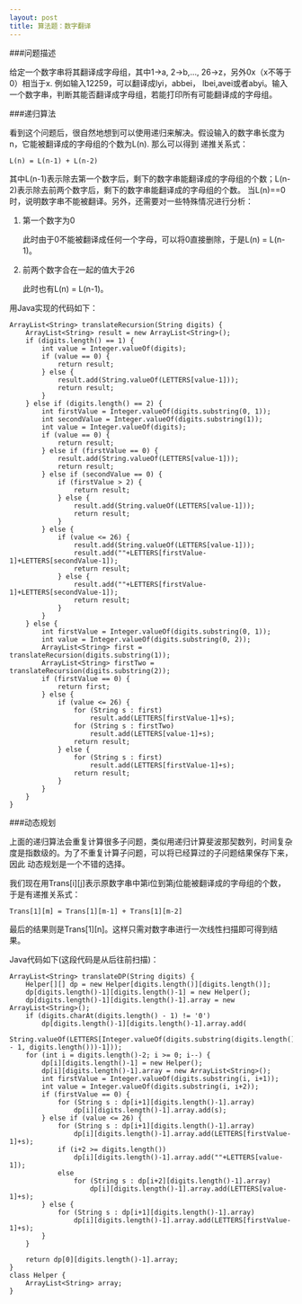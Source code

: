 ```yaml
---
layout: post
title: 算法题：数字翻译
---
```


###问题描述

给定一个数字串将其翻译成字母组，其中1->a, 2->b,..., 26->z，另外0x（x不等于0）相当于x. 例如输入12259，可以翻译成lyi，abbei，
lbei,avei或者abyi。输入一个数字串，判断其能否翻译成字母组，若能打印所有可能翻译成的字母组。

<!-- more -->

###递归算法

看到这个问题后，很自然地想到可以使用递归来解决。假设输入的数字串长度为n，它能被翻译成的字母组的个数为L(n). 那么可以得到
递推关系式：

    L(n) = L(n-1) + L(n-2)

其中L(n-1)表示除去第一个数字后，剩下的数字串能翻译成的字母组的个数；L(n-2)表示除去前两个数字后，剩下的数字串能翻译成的字母组的个数。
当L(n)==0时，说明数字串不能被翻译。另外，还需要对一些特殊情况进行分析：

1. 第一个数字为0

   此时由于0不能被翻译成任何一个字母，可以将0直接删除，于是L(n) = L(n-1)。

2. 前两个数字合在一起的值大于26

   此时也有L(n) = L(n-1)。

用Java实现的代码如下：

    ArrayList<String> translateRecursion(String digits) {
        ArrayList<String> result = new ArrayList<String>();
        if (digits.length() == 1) {
            int value = Integer.valueOf(digits);
            if (value == 0) {
                return result;
            } else {
                result.add(String.valueOf(LETTERS[value-1]));
                return result;
            }
        } else if (digits.length() == 2) {
            int firstValue = Integer.valueOf(digits.substring(0, 1));
            int secondValue = Integer.valueOf(digits.substring(1));
            int value = Integer.valueOf(digits);
            if (value == 0) {
                return result;
            } else if (firstValue == 0) {
                result.add(String.valueOf(LETTERS[value-1]));
                return result;
            } else if (secondValue == 0) {
                if (firstValue > 2) {
                    return result;
                } else {
                    result.add(String.valueOf(LETTERS[value-1]));
                    return result;
                }
            } else {
                if (value <= 26) {
                    result.add(String.valueOf(LETTERS[value-1]));
                    result.add(""+LETTERS[firstValue-1]+LETTERS[secondValue-1]);
                    return result;
                } else {
                    result.add(""+LETTERS[firstValue-1]+LETTERS[secondValue-1]);
                    return result;
                }
            }
        } else {
            int firstValue = Integer.valueOf(digits.substring(0, 1));
            int value = Integer.valueOf(digits.substring(0, 2));
            ArrayList<String> first = translateRecursion(digits.substring(1));
            ArrayList<String> firstTwo = translateRecursion(digits.substring(2));
            if (firstValue == 0) {
                return first;
            } else {
                if (value <= 26) {
                    for (String s : first)
                        result.add(LETTERS[firstValue-1]+s);
                    for (String s : firstTwo)
                        result.add(LETTERS[value-1]+s);
                    return result;
                } else {
                    for (String s : first)
                        result.add(LETTERS[firstValue-1]+s);
                    return result;
                }
            }
        }
    }

###动态规划

上面的递归算法会重复计算很多子问题，类似用递归计算斐波那契数列，时间复杂度是指数级的。为了不重复计算子问题，可以将已经算过的子问题结果保存下来，因此
动态规划是一个不错的选择。

我们现在用Trans\[i\]\[j\]表示原数字串中第i位到第j位能被翻译成的字母组的个数，于是有递推关系式：

    Trans[1][m] = Trans[1][m-1] + Trans[1][m-2]

最后的结果则是Trans\[1\]\[n\]。这样只需对数字串进行一次线性扫描即可得到结果。

Java代码如下(这段代码是从后往前扫描)：

    ArrayList<String> translateDP(String digits) {
        Helper[][] dp = new Helper[digits.length()][digits.length()];
        dp[digits.length()-1][digits.length()-1] = new Helper();
        dp[digits.length()-1][digits.length()-1].array = new ArrayList<String>();
        if (digits.charAt(digits.length() - 1) != '0')
            dp[digits.length()-1][digits.length()-1].array.add(
                    String.valueOf(LETTERS[Integer.valueOf(digits.substring(digits.length() - 1, digits.length()))-1]));
        for (int i = digits.length()-2; i >= 0; i--) {
            dp[i][digits.length()-1] = new Helper();
            dp[i][digits.length()-1].array = new ArrayList<String>();
            int firstValue = Integer.valueOf(digits.substring(i, i+1));
            int value = Integer.valueOf(digits.substring(i, i+2));
            if (firstValue == 0) {
                for (String s : dp[i+1][digits.length()-1].array)
                    dp[i][digits.length()-1].array.add(s);
            } else if (value <= 26) {
                for (String s : dp[i+1][digits.length()-1].array)
                    dp[i][digits.length()-1].array.add(LETTERS[firstValue-1]+s);
                if (i+2 >= digits.length())
                    dp[i][digits.length()-1].array.add(""+LETTERS[value-1]);
                else
                    for (String s : dp[i+2][digits.length()-1].array)
                        dp[i][digits.length()-1].array.add(LETTERS[value-1]+s);
            } else {
                for (String s : dp[i+1][digits.length()-1].array)
                    dp[i][digits.length()-1].array.add(LETTERS[firstValue-1]+s);
            }
        }
        
        return dp[0][digits.length()-1].array;
    }
    class Helper {
        ArrayList<String> array;
    }

